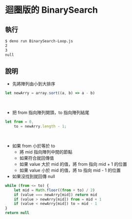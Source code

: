 # 迴圈版的 BinarySearch
## 執行
```bash
$ deno run BinarySearch-Loop.js
2
3
null
```

## 說明

* 先將陣列由小到大排序
```js
let newArry = array.sort((a, b) => a - b)
```
<br>

* 把 from 指向陣列開頭，to 指向陣列結尾
```js
let from = 0,
    to = newArry.length - 1;
```
<br>

* 如果 from 小於等於 to
    * 將 mid 指向陣列中間的節點
    * 如果符合就回傳值
    * 如果 value 大於 mid 的值，將 from 指向 mid + 1 的位置
    * 如果 value 小於 mid 的值，將 to 指向 mid - 1 的位置
* 如果沒找到就回傳 null

```js
while (from <= to) {
    let mid = Math.floor((from + to) / 2)
    if (value === newArry[mid]) return mid
    if (value > newArry[mid]) from = mid + 1
    if (value < newArry[mid]) to = mid - 1
}
return null
```